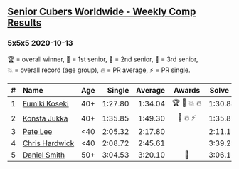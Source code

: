 <style>table {white-space: nowrap;}</style>

## [Senior Cubers Worldwide - Weekly Comp Results](/scw-comp/results/)
### 5x5x5 2020-10-13

<span style="white-space: nowrap;">🏆 = overall winner</span>, <span style="white-space: nowrap;">🥇 = 1st senior</span>, <span style="white-space: nowrap;">🥈 = 2nd senior</span>, <span style="white-space: nowrap;">🥉 = 3rd senior</span>, <span style="white-space: nowrap;">💥 = overall record (age group)</span>, <span style="white-space: nowrap;">🔥 = PR average</span>, <span style="white-space: nowrap;">⚡ = PR single</span>.

| # | Name | Age | Single | Average | Awards | Solve 1 | Solve 2 | Solve 3 | Solve 4 | Solve 5 | Video |
| :--: | :-- | :--: | --: | --: | :--: | --: | --: | --: | --: | --: | :-- |
| 1 | [Fumiki Koseki](../../persons/fumiki_koseki/555.md) | 40+ | 1:27.80 | 1:34.04 | 🏆 🥇 💥 🔥 | 1:30.84 | 1:27.80 | 1:38.11 | 1:33.96 | 1:37.32 | [Desktop](https://www.facebook.com/events/746942356162446/permalink/752819055574776) / [Mobile](https://m.facebook.com/events/746942356162446?view=permalink&id=752819055574776) |
| 2 | [Konsta Jukka](../../persons/konsta_jukka/555.md) | 40+ | 1:35.85 | 1:49.30 | 🥈 🔥 ⚡ | 1:35.85 | 1:46.13 | 1:45.19 | 1:56.87 | 1:56.58 | [Desktop](https://www.facebook.com/events/746942356162446/permalink/750805855776096) / [Mobile](https://m.facebook.com/events/746942356162446?view=permalink&id=750805855776096) |
| 3 | [Pete Lee](../../persons/pete_lee/555.md) | <40 | 2:05.32 | 2:17.80 |  | 2:11.12 | 2:05.32 | 2:19.43 | 2:22.84 | 2:32.69 | [Desktop](https://www.facebook.com/events/746942356162446/permalink/748067922716556) / [Mobile](https://m.facebook.com/events/746942356162446?view=permalink&id=748067922716556) |
| 4 | [Chris Hardwick](../../persons/chris_hardwick/555.md) | <40 | 2:08.72 | 2:45.61 |  | 3:39.28 | 2:56.17 | 2:41.53 | 2:08.72 | 2:39.14 | [Desktop](https://www.facebook.com/events/746942356162446/permalink/750120982511250) / [Mobile](https://m.facebook.com/events/746942356162446?view=permalink&id=750120982511250) |
| 5 | [Daniel Smith](../../persons/daniel_smith/555.md) | 50+ | 3:04.53 | 3:20.10 | 🥉 | 3:06.13 | 3:49.64 | 3:04.53 | DNS | DNS | [Desktop](https://www.facebook.com/events/746942356162446/permalink/751733412350007) / [Mobile](https://m.facebook.com/events/746942356162446?view=permalink&id=751733412350007) |

<!-- Global site tag (gtag.js) - Google Analytics -->
<script async src="https://www.googletagmanager.com/gtag/js?id=UA-86348435-3"></script>
<script>window.dataLayer = window.dataLayer || []; function gtag() {dataLayer.push(arguments);} gtag('js', new Date()); gtag('config', 'UA-86348435-3');</script>
